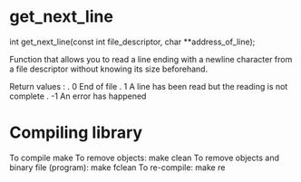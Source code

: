 # get_next_line

int     get_next_line(const int file_descriptor, char **address_of_line);

Function that allows you to read a line ending with a newline character
from a file descriptor without knowing its size beforehand.

Return values :
.   0 End of file
.   1 A line has been read but the reading is not complete
.  -1 An error has happened

# Compiling library 
To compile
make
To remove objects:
make clean
To remove objects and binary file (program):
make fclean
To re-compile:
make re
